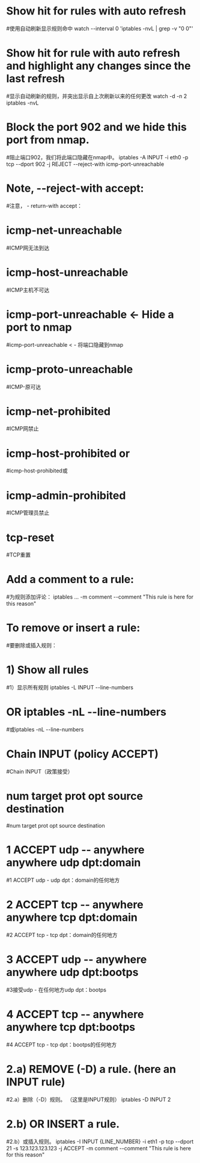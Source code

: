 # Show hit for rules with auto refresh
#使用自动刷新显示规则命中
watch --interval 0 'iptables -nvL | grep -v "0     0"'

# Show hit for rule with auto refresh and highlight any changes since the last refresh
#显示自动刷新的规则，并突出显示自上次刷新以来的任何更改
watch -d -n 2 iptables -nvL

# Block the port 902 and we hide this port from nmap.
#阻止端口902，我们将此端口隐藏在nmap中。
iptables -A INPUT -i eth0 -p tcp --dport 902 -j REJECT --reject-with icmp-port-unreachable

# Note, --reject-with accept:
#注意， -  return-with accept：
#	icmp-net-unreachable
#ICMP网无法到达
#	icmp-host-unreachable
#ICMP主机不可达
#	icmp-port-unreachable <- Hide a port to nmap
#icmp-port-unreachable < - 将端口隐藏到nmap
#	icmp-proto-unreachable
#ICMP-原可达
#	icmp-net-prohibited
#ICMP网禁止
#	icmp-host-prohibited or
#icmp-host-prohibited或
#	icmp-admin-prohibited
#ICMP管理员禁止
#	tcp-reset
#TCP重置

# Add a comment to a rule:
#为规则添加评论：
iptables ... -m comment --comment "This rule is here for this reason"


# To remove or insert a rule:
#要删除或插入规则：
# 1) Show all rules
#1）显示所有规则
iptables -L INPUT --line-numbers
# OR iptables -nL --line-numbers
#或iptables -nL --line-numbers

# Chain INPUT (policy ACCEPT)
#Chain INPUT（政策接受）
#     num  target prot opt source destination
#num target prot opt source destination
#     1    ACCEPT     udp  --  anywhere  anywhere             udp dpt:domain
#1 ACCEPT udp  -  udp dpt：domain的任何地方
#     2    ACCEPT     tcp  --  anywhere  anywhere             tcp dpt:domain
#2 ACCEPT tcp  -  tcp dpt：domain的任何地方
#     3    ACCEPT     udp  --  anywhere  anywhere             udp dpt:bootps
#3接受udp  - 在任何地方udp dpt：bootps
#     4    ACCEPT     tcp  --  anywhere  anywhere             tcp dpt:bootps
#4 ACCEPT tcp  -  tcp dpt：bootps的任何地方

# 2.a) REMOVE (-D) a rule. (here an INPUT rule)
#2.a）删除（-D）规则。 （这里是INPUT规则）
iptables -D INPUT 2

# 2.b) OR INSERT a rule.
#2.b）或插入规则。
iptables -I INPUT {LINE_NUMBER} -i eth1 -p tcp --dport 21 -s 123.123.123.123 -j ACCEPT -m comment --comment "This rule is here for this reason"
